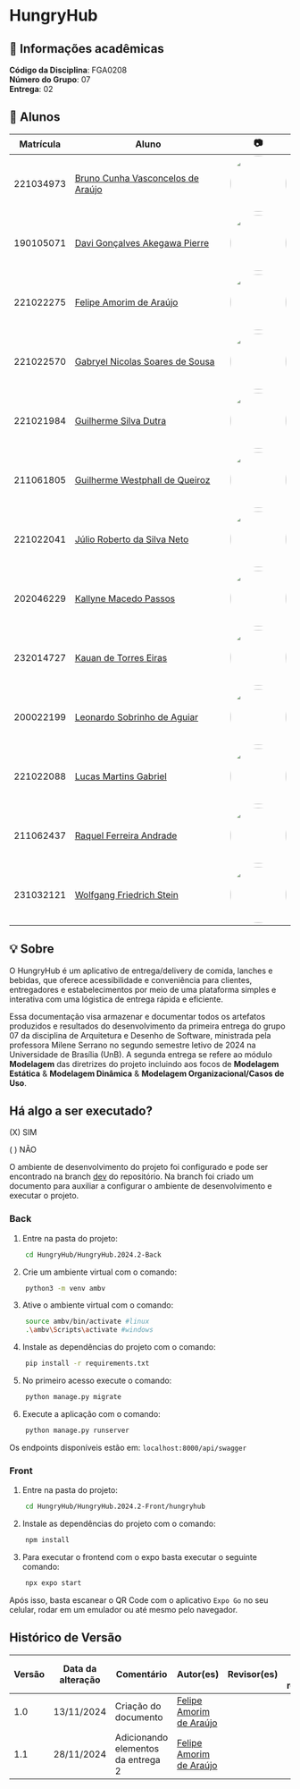 # HungryHub

## 📃 Informações acadêmicas

**Código da Disciplina**: FGA0208<br>
**Número do Grupo**: 07<br>
**Entrega**: 02<br>

## 👥 Alunos

| Matrícula   | Aluno | 📷 |
|-------------|---------------------------------------------------------|-------------|
| 221034973   | [Bruno Cunha Vasconcelos de Araújo](https://github.com/brunocva) | <img width="100" src="https://github.com/brunocva.png" style="border-radius: 50px"/> |
| 190105071   | [Davi Gonçalves Akegawa Pierre](https://github.com/DaviPierre) | <img width="100" src="https://github.com/DaviPierre.png" style="border-radius: 50px"/> |
| 221022275   | [Felipe Amorim de Araújo](https://github.com/lipeaaraujo) | <img width="100" src="https://github.com/lipeaaraujo.png" style="border-radius: 50px"/> |
| 221022570   | [Gabryel Nicolas Soares de Sousa](https://github.com/gabryelns) | <img width="100" src="https://github.com/gabryelns.png" style="border-radius: 50px"/> |
| 221021984   | [Guilherme Silva Dutra](https://github.com/GuiDutra21) | <img width="100" src="https://github.com/GuiDutra21.png" style="border-radius: 50px"/> |
| 211061805   | [Guilherme Westphall de Queiroz](https://github.com/west7) | <img width="100" src="https://github.com/west7.png" style="border-radius: 50px"/> |
| 221022041   | [Júlio Roberto da Silva Neto](https://github.com/JulioR2022) | <img width="100" src="https://github.com/JulioR2022.png" style="border-radius: 50px"/> |
| 202046229   | [Kallyne Macedo Passos](https://github.com/kalipassos) | <img width="100" src="https://github.com/kalipassos.png" style="border-radius: 50px"/> |
| 232014727   | [Kauan de Torres Eiras](https://github.com/kauaneiras) | <img width="100" src="https://github.com/kauaneiras.png" style="border-radius: 50px"/> |
| 200022199   | [Leonardo Sobrinho de Aguiar](https://github.com/Leonardo0o0) | <img width="100" src="https://github.com/Leonardo0o0.png" style="border-radius: 50px"/> |
| 221022088   | [Lucas Martins Gabriel](https://github.com/martinsglucas) | <img width="100" src="https://github.com/martinsglucas.png" style="border-radius: 50px"/> |
| 211062437   | [Raquel Ferreira Andrade](https://github.com/raquel-andrade) | <img width="100" src="https://github.com/raquel-andrade.png" style="border-radius: 50px"/> |
| 231032121   | [Wolfgang Friedrich Stein](https://github.com/Wolffstein) | <img width="100" src="https://github.com/Wolffstein.png" style="border-radius: 50px"/> |

## 💡 Sobre 
O HungryHub é um aplicativo de entrega/delivery de comida, lanches e bebidas, que oferece acessibilidade e conveniência para clientes, entregadores e estabelecimentos por meio de uma plataforma simples e interativa com uma lógistica de entrega rápida e eficiente.

Essa documentação visa armazenar e documentar todos os artefatos produzidos e resultados do desenvolvimento da primeira entrega do grupo 07 da disciplina de Arquitetura e Desenho de Software, ministrada pela professora Milene Serrano no segundo semestre letivo de 2024 na Universidade de Brasília (UnB). A segunda entrega se refere ao módulo **Modelagem** das diretrizes do projeto incluindo aos focos de **Modelagem Estática** & **Modelagem Dinâmica** & **Modelagem Organizacional/Casos de Uso**.

</center>

## Há algo a ser executado?

(X) SIM

( ) NÃO

O ambiente de desenvolvimento do projeto foi configurado e pode ser encontrado na branch [dev](https://github.com/UnBArqDsw2024-2/2024.2_G7_Entrega_Entrega_02/tree/dev) do repositório. Na branch foi criado um documento para auxiliar a configurar o ambiente de desenvolvimento e executar o projeto.

### Back

1. Entre na pasta do projeto:

```bash
    cd HungryHub/HungryHub.2024.2-Back
```

2. Crie um ambiente virtual com o comando:

```bash
    python3 -m venv ambv
```

3. Ative o ambiente virtual com o comando:

```bash
    source ambv/bin/activate #linux
    .\ambv\Scripts\activate #windows
``` 
4. Instale as dependências do projeto com o comando:

```bash
    pip install -r requirements.txt
```
5. No primeiro acesso execute o comando:

```bash
    python manage.py migrate
```

6. Execute a aplicação com o comando:

```bash
    python manage.py runserver
```

Os endpoints disponíveis estão em:
`localhost:8000/api/swagger`

### Front

1. Entre na pasta do projeto:
   
```bash
    cd HungryHub/HungryHub.2024.2-Front/hungryhub
```

2. Instale as dependências do projeto com o comando:

```bash
    npm install
```

3. Para executar o frontend com o expo basta executar o seguinte comando:

```bash
    npx expo start
```
Após isso, basta escanear o QR Code com o aplicativo `Expo Go` no seu celular, rodar em um emulador ou até mesmo pelo navegador.

## Histórico de Versão

| Versão | Data da alteração | Comentário | Autor(es) | Revisor(es) | Data de revisão |
| -- | -- | -- | -- | -- | -- |
| 1.0 | 13/11/2024 | Criação do documento | [Felipe Amorim de Araújo](https://github.com/lipeaaraujo) | | |
| 1.1 | 28/11/2024 | Adicionando elementos da entrega 2 | [Felipe Amorim de Araújo](https://github.com/lipeaaraujo) | | |
